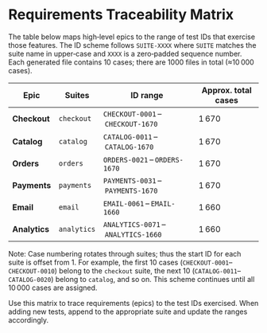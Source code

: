 # Requirements Traceability Matrix

The table below maps high‑level epics to the range of test IDs that exercise those features.  The ID scheme follows `SUITE-XXXX` where `SUITE` matches the suite name in upper‑case and `XXXX` is a zero‑padded sequence number.  Each generated file contains 10 cases; there are 1000 files in total (≈10 000 cases).

| Epic | Suites | ID range | Approx. total cases |
|------|--------|----------|--------------------|
| **Checkout** | `checkout` | `CHECKOUT-0001` – `CHECKOUT-1670` | 1 670 |
| **Catalog** | `catalog` | `CATALOG-0011` – `CATALOG-1670` | 1 670 |
| **Orders** | `orders` | `ORDERS-0021` – `ORDERS-1670` | 1 670 |
| **Payments** | `payments` | `PAYMENTS-0031` – `PAYMENTS-1670` | 1 670 |
| **Email** | `email` | `EMAIL-0061` – `EMAIL-1660` | 1 660 |
| **Analytics** | `analytics` | `ANALYTICS-0071` – `ANALYTICS-1660` | 1 660 |

Note: Case numbering rotates through suites; thus the start ID for each suite is offset from 1.  For example, the first 10 cases (`CHECKOUT-0001`–`CHECKOUT-0010`) belong to the `checkout` suite, the next 10 (`CATALOG-0011`–`CATALOG-0020`) belong to `catalog`, and so on.  This scheme continues until all 10 000 cases are assigned.

Use this matrix to trace requirements (epics) to the test IDs exercised.  When adding new tests, append to the appropriate suite and update the ranges accordingly.